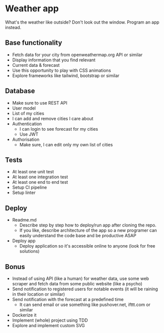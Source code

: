 # Weather app
What's the weather like outside? Don't look out the window. Program an app instead.
## Base functionality
- Fetch data for your city from openweathermap.org API or similar
- Display information that you find relevant
- Current data & forecast
- Use this opportunity to play with CSS animations
- Explore frameworks like tailwind, bootstrap or similar

## Database
- Make sure to use REST API
- User model
- List of my cities
- I can add and remove cities I care about
- Authentication
  - I can login to see forecast for my cities
  - Use JWT
- Authorisation
  - Make sure, I can edit only my own list of cities

## Tests
- At least one unit test
- At least one integration test
- At least one end to end test
- Setup CI pipeline
- Setup linter

## Deploy
- Readme.md
  - Describe step by step how to deploy/run app after cloning the repo.
  - If you like, describe architecture of the app so a new programer can easily understand the code base and be productive ASAP
- Deploy app
  - Deploy application so it's accessible online to anyone (look for free solutions)

## Bonus
- Instead of using API (like a human) for weather data, use some web scraper and fetch data from some public website (like a psycho)
- Send notification to registered users for notable events (it will be raining in their location or similar)
- Send notification with the forecast at a predefined time
  - It can send email or use something like pushover.net, ifttt.com or similar
- Dockerize it
- Implement (whole) project using TDD
- Explore and implement custom SVG
